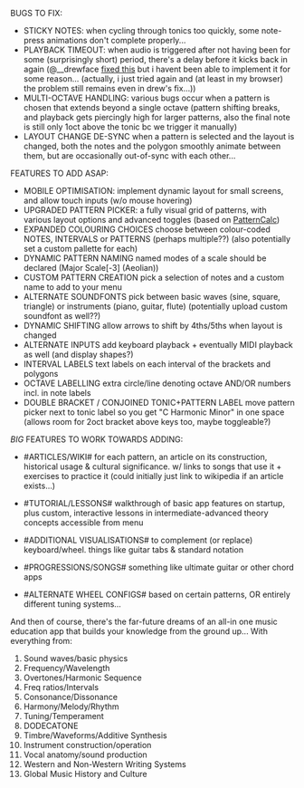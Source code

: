 BUGS TO FIX:
 - STICKY NOTES:
   when cycling through tonics too quickly, some note-press animations don't complete properly...
- PLAYBACK TIMEOUT:
   when audio is triggered after not having been for some (surprisingly short) period, there's a delay before it kicks back in again (@__drewface [fixed this](https://gist.github.com/ajroberts0417/4381eddf9bf88ab49c5a92fcc88e8d5f#file-tone-html-L65-L72) but i havent been able to implement it for some reason...
(actually, i just tried again and (at least in my browser) the problem still remains even in drew's fix...))
 - MULTI-OCTAVE HANDLING:
   various bugs occur when a pattern is chosen that extends beyond a single octave
   (pattern shifting breaks, and playback gets piercingly high for larger patterns, also the final note is still only 1oct above the tonic bc we trigger it manually)
 - LAYOUT CHANGE DE-SYNC
   when a pattern is selected and the layout is changed, both the notes and the polygon smoothly animate between them, but are occasionally out-of-sync with each other...


FEATURES TO ADD ASAP:
 - MOBILE OPTIMISATION:
   implement dynamic layout for small screens, and allow touch inputs (w/o mouse hovering)
 - UPGRADED PATTERN PICKER:
   a fully visual grid of patterns, with various layout options and advanced toggles (based on [PatternCalc](https://github.com/Kubbaj/PatternCalc))
 - EXPANDED COLOURING CHOICES
   choose between colour-coded NOTES, INTERVALS or PATTERNS (perhaps multiple??)
   (also potentially set a custom pallette for each)
 - DYNAMIC PATTERN NAMING
   named modes of a scale should be declared (Major Scale[-3] (Aeolian))
 - CUSTOM PATTERN CREATION
   pick a selection of notes and a custom name to add to your menu
 - ALTERNATE SOUNDFONTS
   pick between basic waves (sine, square, triangle) or instruments (piano, guitar, flute) (potentially upload custom soundfont as well??)
 - DYNAMIC SHIFTING
   allow arrows to shift by 4ths/5ths when layout is changed
 - ALTERNATE INPUTS
   add keyboard playback + eventually MIDI playback as well (and display shapes?)
 - INTERVAL LABELS
   text labels on each interval of the brackets and polygons
 - OCTAVE LABELLING
   extra circle/line denoting octave AND/OR numbers incl. in note labels
 - DOUBLE BRACKET / CONJOINED TONIC+PATTERN LABEL
   move pattern picker next to tonic label so you get "C Harmonic Minor" in one space (allows room for 2oct bracket above keys too, maybe toggleable?)


*BIG* FEATURES TO WORK TOWARDS ADDING:

 - #ARTICLES/WIKI#
   for each pattern, an article on its construction, historical usage & cultural significance. w/ links to songs that use it + exercises to practice it (could initially just link to wikipedia if an article exists...)

 - #TUTORIAL/LESSONS#
   walkthrough of basic app features on startup, plus custom, interactive lessons in intermediate-advanced theory concepts accessible from menu

 - #ADDITIONAL VISUALISATIONS#
   to complement (or replace) keyboard/wheel. things like guitar tabs & standard notation

 - #PROGRESSIONS/SONGS#
   something like ultimate guitar or other chord apps

 - #ALTERNATE WHEEL CONFIGS#
   based on certain patterns, OR entirely different tuning systems...



And then of course, there's the far-future dreams of an all-in one music education app that builds your knowledge from the ground up...
With everything from:

 1. Sound waves/basic physics
 2. Frequency/Wavelength
 3. Overtones/Harmonic Sequence
 4. Freq ratios/Intervals
 5. Consonance/Dissonance
 6. Harmony/Melody/Rhythm
 8. Tuning/Temperament
 9. DODECATONE
 10. Timbre/Waveforms/Additive Synthesis
 11. Instrument construction/operation
 12. Vocal anatomy/sound production
 13. Western and Non-Western Writing Systems
 14. Global Music History and Culture
